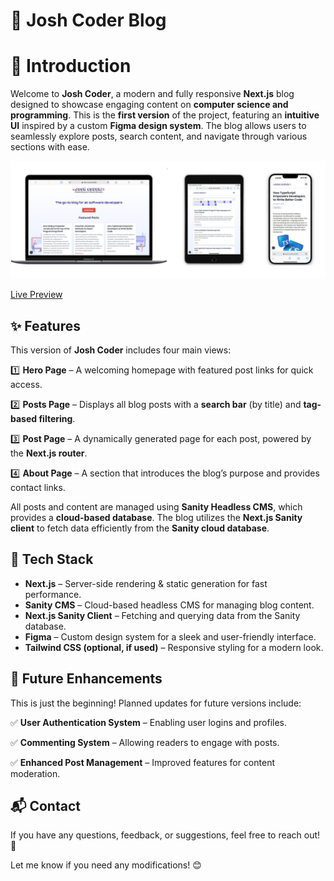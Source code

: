 # 📝 Josh Coder Blog

# 🚀 Introduction

Welcome to **Josh Coder**, a modern and fully responsive **Next.js** blog designed to showcase engaging content on **computer science and programming**. This is the **first version** of the project, featuring an **intuitive UI** inspired by a custom **Figma design system**. The blog allows users to seamlessly explore posts, search content, and navigate through various sections with ease.

![README-beta-image.jpg](/public/README-beta-image.jpg)

[Live Preview](https://josh-coder-blog.vercel.app/)

## ✨ Features

This version of **Josh Coder** includes four main views:

1️⃣ **Hero Page** – A welcoming homepage with featured post links for quick access.

2️⃣ **Posts Page** – Displays all blog posts with a **search bar** (by title) and **tag-based filtering**.

3️⃣ **Post Page** – A dynamically generated page for each post, powered by the **Next.js router**.

4️⃣ **About Page** – A section that introduces the blog’s purpose and provides contact links.

All posts and content are managed using **Sanity Headless CMS**, which provides a **cloud-based database**. The blog utilizes the **Next.js Sanity client** to fetch data efficiently from the **Sanity cloud database**.

## 📖 Tech Stack

- **Next.js** – Server-side rendering & static generation for fast performance.
- **Sanity CMS** – Cloud-based headless CMS for managing blog content.
- **Next.js Sanity Client** – Fetching and querying data from the Sanity database.
- **Figma** – Custom design system for a sleek and user-friendly interface.
- **Tailwind CSS (optional, if used)** – Responsive styling for a modern look.

## 🔮 Future Enhancements

This is just the beginning! Planned updates for future versions include:

✅ **User Authentication System** – Enabling user logins and profiles.

✅ **Commenting System** – Allowing readers to engage with posts.

✅ **Enhanced Post Management** – Improved features for content moderation.

## 📬 Contact

If you have any questions, feedback, or suggestions, feel free to reach out! 🚀

Let me know if you need any modifications! 😊
